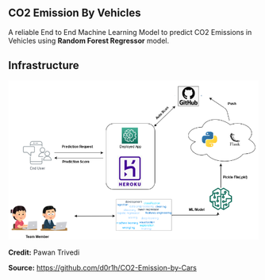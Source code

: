 ## CO2 Emission By Vehicles

A reliable End to End Machine Learning Model to predict CO2 Emissions in Vehicles using **Random Forest Regressor** model.

## Infrastructure

![Image 1](https://github.com/Samuel-2626/emission-predictor/blob/main/infrastructure.png)

**Credit:** Pawan Trivedi

**Source:** https://github.com/d0r1h/CO2-Emission-by-Cars

